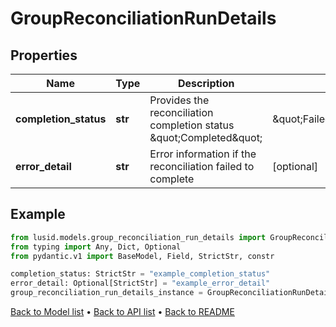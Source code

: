 # GroupReconciliationRunDetails

## Properties
Name | Type | Description | Notes
------------ | ------------- | ------------- | -------------
**completion_status** | **str** | Provides the reconciliation completion status \&quot;Completed\&quot; | \&quot;FailedToComplete\&quot; | 
**error_detail** | **str** | Error information if the reconciliation failed to complete | [optional] 
## Example

```python
from lusid.models.group_reconciliation_run_details import GroupReconciliationRunDetails
from typing import Any, Dict, Optional
from pydantic.v1 import BaseModel, Field, StrictStr, constr

completion_status: StrictStr = "example_completion_status"
error_detail: Optional[StrictStr] = "example_error_detail"
group_reconciliation_run_details_instance = GroupReconciliationRunDetails(completion_status=completion_status, error_detail=error_detail)

```

[Back to Model list](../README.md#documentation-for-models) &#8226; [Back to API list](../README.md#documentation-for-api-endpoints) &#8226; [Back to README](../README.md)


